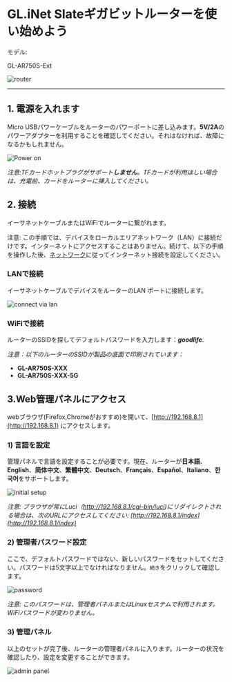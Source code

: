 # GL.iNet Slateギガビットルーターを使い始めよう

モデル:

GL-AR750S-Ext

![router](https://static.gl-inet.com/docs/jp/3/setup/gl-ar750s/first_time_setup/router.jpg)

---

## 1. 電源を入れます 

Micro USBパワーケーブルをルーターのパワーポートに差し込みます。**5V/2A**のパワーアダプターを利用することを確認してください。それはなければ、故障になるかもしれません。

![Power on](https://static.gl-inet.com/docs/en/3/setup/gl-ar750s/first_time_setup/power1.jpg)



*注意:TFカードホットプラグがサポート**しません**。TFカードが利用ほしい場合は、充電前、カードをルーターに挿入してください。*


## 2. 接続 

イーサネットケーブルまたはWiFiでルーターに繋がれます。


注意: この手順では、デバイスをローカルエリアネットワーク（LAN）に接続だけです。インターネットにアクセスすることはありません。続けて、以下の手順を操作した後、[ネットワーク](internet.md)に従ってインターネット接続を設定してください。


### LANで接続 
イーサネットケーブルでデバイスをルーターのLAN ポートに接続します。

![connect via lan](https://static.gl-inet.com/docs/en/3/setup/slate/first_time_setup/connect.jpg)



### WiFiで接続
ルーターのSSIDを探してデフォルトパスワードを入力します：***goodlife***.

*注意：以下のルーターのSSIDが製品の底面で印刷されています：*

- **GL-AR750S-XXX**
- **GL-AR750S-XXX-5G**




## 3.Web管理パネルにアクセス


webブラウザ(Firefox,Chromeがおすすめ)を開いて、[http://192.168.8.1](http://192.168.8.1) にアクセスします。



### 1) 言語を設定

管理パネルで言語を設定することが必要です。現在、ルーターが**日本語**、**English**、**简体中文**、**繁體中文**、**Deutsch**、**Français**、**Español**、**Italiano**、**한국어**をサポートします。

![initial setup](https://static.gl-inet.com/docs/jp/3/setup/gl-ar750s/first_time_setup/welcome.png)

*注意: ブラウザが常にLuci（http://192.168.8.1/cgi-bin/luci)にリダイレクトされる場合は、次のURLにアクセスしてください: [http://192.168.8.1/index](http://192.168.8.1/index)*
  

### 2) 管理者パスワード設定


ここで、デフォルトパスワードではない、新しいパスワードをセットしてください。パスワードは5文字以上でなければなりません。`続き`をクリックして確認します。

![password](https://static.gl-inet.com/docs/jp/3/setup/gl-ar750s/first_time_setup/password.png)

*注意: このパスワードは、管理者パネルまたはLinuxセステムで利用されます。WiFiパスワードが変わりません。*



### 3) 管理パネル
以上のセットが完了後、ルーターの管理者パネルに入ります。ルーターの状況を確認したり、設定を変更することができます。

![admin panel](https://static.gl-inet.com/docs/jp/3/setup/gl-ar750s/first_time_setup/main_ui.png)

